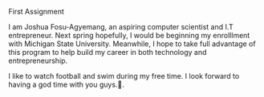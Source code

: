 First Assignment

I am Joshua Fosu-Agyemang, an aspiring computer scientist and I.T entrepreneur. Next spring hopefully, I would be beginning my enrolllment with Michigan State University. Meanwhile, I hope to take full advantage of this program to help build my career in both technology and entrepreneurship.

I like to watch football and swim during my free time. I look forward to having a god time with you guys.👋.
